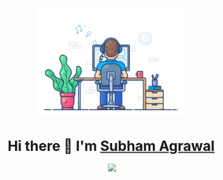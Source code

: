 <div id="header" align="center">
  <img alt="Gif" src="https://raw.githubusercontent.com/jsuarezruiz/jsuarezruiz/master/images/coding.gif" width="300" />
  <h1>
    Hi there 👋 I'm <a href="https://www.linkedin.com/in/subham-agrawal-38a826174">Subham Agrawal</a>
  </h1>
  <img src="https://komarev.com/ghpvc/?username=your-github-username&style=flat-square&color=blue" alt=""/>
  <a href="https://visitorbadge.io/status?path=https%3A%2F%2Fgithub.com%2Fsubhamagrawal7"><img src="https://api.visitorbadge.io/api/visitors?path=https%3A%2F%2Fgithub.com%2Fsubhamagrawal7&label=Visitors&countColor=%232ccce4&style=flat" /></a>
</div>
<!--
**subhamagrawal7/subhamagrawal7** is a ✨ _special_ ✨ repository because its `README.md` (this file) appears on your GitHub profile.

Here are some ideas to get you started:

- 🔭 I’m currently working on ...
- 🌱 I’m currently learning ...
- 👯 I’m looking to collaborate on ...
- 🤔 I’m looking for help with ...
- 💬 Ask me about ...
- 📫 How to reach me: ...
- 😄 Pronouns: ...
- ⚡ Fun fact: ...
-->
###
